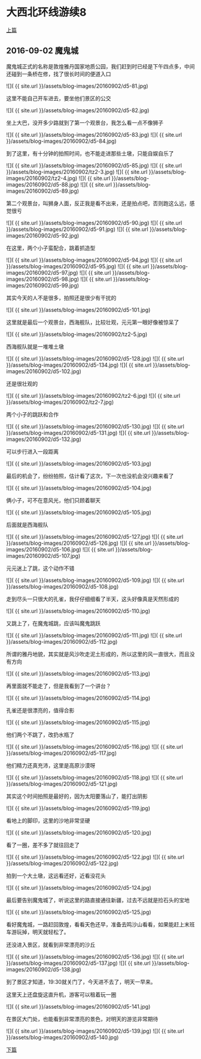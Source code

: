 大西北环线游续8
========================

[上篇](/2016/09/02/大西北8.html)

2016-09-02 魔鬼城
------------------------

魔鬼城正式的名称是敦煌雅丹国家地质公园，我们赶到时已经是下午四点多，中间还碰到一条桥在修，找了很长时间的便道入口

![]( {{ site.url }}/assets/blog-images/20160902/d5-81.jpg)

这里不能自己开车进去，要坐他们景区的公交

![]( {{ site.url }}/assets/blog-images/20160902/d5-82.jpg)

坐上大巴，没开多少路就到了第一个观景台，我怎么看一点不像狮子

![]( {{ site.url }}/assets/blog-images/20160902/d5-83.jpg)
![]( {{ site.url }}/assets/blog-images/20160902/d5-84.jpg)

到了这里，有十分钟的拍照时间，也不能走进那些土墩，只能自娱自乐了

![]( {{ site.url }}/assets/blog-images/20160902/d5-85.jpg)
![]( {{ site.url }}/assets/blog-images/20160902/tz2-3.jpg)
![]( {{ site.url }}/assets/blog-images/20160902/tz2-4.jpg)
![]( {{ site.url }}/assets/blog-images/20160902/d5-88.jpg)
![]( {{ site.url }}/assets/blog-images/20160902/d5-89.jpg)

第二个观景台，叫狮身人面，反正我是看不出来，还是拍点吧，否则跑这么远，感觉很亏

![]( {{ site.url }}/assets/blog-images/20160902/d5-90.jpg)
![]( {{ site.url }}/assets/blog-images/20160902/d5-91.jpg)
![]( {{ site.url }}/assets/blog-images/20160902/d5-92.jpg)

在这里，两个小子蛮配合，跳着抓造型

![]( {{ site.url }}/assets/blog-images/20160902/d5-94.jpg)
![]( {{ site.url }}/assets/blog-images/20160902/d5-95.jpg)
![]( {{ site.url }}/assets/blog-images/20160902/d5-97.jpg)
![]( {{ site.url }}/assets/blog-images/20160902/d5-98.jpg)
![]( {{ site.url }}/assets/blog-images/20160902/d5-99.jpg)

其实今天的人不是很多，拍照还是很少有干扰的

![]( {{ site.url }}/assets/blog-images/20160902/d5-101.jpg)

这里就是最后一个观景台，西海舰队，比较壮观，元元第一眼好像被惊呆了

![]( {{ site.url }}/assets/blog-images/20160902/tz2-5.jpg)

西海舰队就是一堆堆土墩

![]( {{ site.url }}/assets/blog-images/20160902/d5-128.jpg)
![]( {{ site.url }}/assets/blog-images/20160902/d5-134.jpg)
![]( {{ site.url }}/assets/blog-images/20160902/d5-102.jpg)

还是很壮观的

![]( {{ site.url }}/assets/blog-images/20160902/tz2-6.jpg)
![]( {{ site.url }}/assets/blog-images/20160902/tz2-7.jpg)

两个小子的跳跃和合作

![]( {{ site.url }}/assets/blog-images/20160902/d5-130.jpg)
![]( {{ site.url }}/assets/blog-images/20160902/d5-131.jpg)
![]( {{ site.url }}/assets/blog-images/20160902/d5-132.jpg)

可以步行进入一段距离

![]( {{ site.url }}/assets/blog-images/20160902/d5-103.jpg)

最后的机会了，纷纷拍照，估计看了这次，下一次也没机会没兴趣来看了

![]( {{ site.url }}/assets/blog-images/20160902/d5-104.jpg)

俩小子，可不在意风光，他们只顾着聊天

![]( {{ site.url }}/assets/blog-images/20160902/d5-105.jpg)

后面就是西海舰队

![]( {{ site.url }}/assets/blog-images/20160902/d5-127.jpg)
![]( {{ site.url }}/assets/blog-images/20160902/d5-126.jpg)
![]( {{ site.url }}/assets/blog-images/20160902/d5-106.jpg)
![]( {{ site.url }}/assets/blog-images/20160902/d5-107.jpg)

元元迷上了跳，这个动作不错

![]( {{ site.url }}/assets/blog-images/20160902/d5-109.jpg)
![]( {{ site.url }}/assets/blog-images/20160902/d5-108.jpg)

走到尽头一只很大的孔雀，我仔仔细细看了半天，这头好像真是天然形成的

![]( {{ site.url }}/assets/blog-images/20160902/d5-110.jpg)

又跳上了，在魔鬼城跳，应该叫魔鬼跳跃

![]( {{ site.url }}/assets/blog-images/20160902/d5-111.jpg)
![]( {{ site.url }}/assets/blog-images/20160902/d5-112.jpg)

所谓的雅丹地貌，其实就是风沙吹走泥土形成的，所以这里的风一直很大，而且没有方向

![]( {{ site.url }}/assets/blog-images/20160902/d5-113.jpg)

再里面就不能走了，但是我看到了一个讲台？

![]( {{ site.url }}/assets/blog-images/20160902/d5-114.jpg)

孔雀还是很漂亮的，值得合影

![]( {{ site.url }}/assets/blog-images/20160902/d5-115.jpg)

他们两个不跳了，改扔水瓶了

![]( {{ site.url }}/assets/blog-images/20160902/d5-116.jpg)
![]( {{ site.url }}/assets/blog-images/20160902/d5-117.jpg)

他们精力还真充沛，这里是高原沙漠呀

![]( {{ site.url }}/assets/blog-images/20160902/d5-118.jpg)
![]( {{ site.url }}/assets/blog-images/20160902/d5-121.jpg)

其实这个时间拍照是最好的，因为太阳要落山了，能打出阴影

![]( {{ site.url }}/assets/blog-images/20160902/d5-119.jpg)

看地上的脚印，这里的沙地非常坚硬

![]( {{ site.url }}/assets/blog-images/20160902/d5-120.jpg)

看了一圈，差不多了就往回走了

![]( {{ site.url }}/assets/blog-images/20160902/d5-122.jpg)
![]( {{ site.url }}/assets/blog-images/20160902/d5-122.jpg)

拍到一个大土墩，这远看还好，近看没花头

![]( {{ site.url }}/assets/blog-images/20160902/d5-124.jpg)

最后要告别魔鬼城了，听说这里的路直接通往新疆，过去不远就是捡石头的宝地

![]( {{ site.url }}/assets/blog-images/20160902/d5-125.jpg)

看好魔鬼城，一路赶回敦煌，看看天色还早，准备去鸣沙山看看，如果能赶上末班车游玩掉，明天就轻松了。

还没进入景区，就看到非常漂亮的沙丘

![]( {{ site.url }}/assets/blog-images/20160902/d5-136.jpg)
![]( {{ site.url }}/assets/blog-images/20160902/d5-137.jpg)
![]( {{ site.url }}/assets/blog-images/20160902/d5-138.jpg)

到了景区才知道，19:30就关门了，今天进不去了，明天一早来。

这里天上还盘旋这直升机，游客可以租着玩一圈

![]( {{ site.url }}/assets/blog-images/20160902/d5-141.jpg)

在景区大门处，也能看到非常漂亮的景色，对明天的游览非常期待

![]( {{ site.url }}/assets/blog-images/20160902/d5-139.jpg)
![]( {{ site.url }}/assets/blog-images/20160902/d5-140.jpg)

[下篇](/2016/09/03/大西北10.html)
